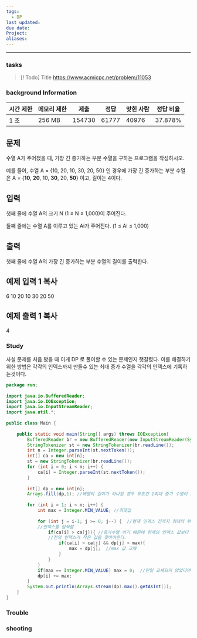 ```yaml
---
tags:
  - DP
last updated: 
due date: 
Project: 
aliases:
---
```

--- 
### tasks

> [! Todo] Title
> https://www.acmicpc.net/problem/11053

### background Information
|시간 제한|메모리 제한|제출|정답|맞힌 사람|정답 비율|
|---|---|---|---|---|---|
|1 초|256 MB|154730|61777|40976|37.878%|

## 문제

수열 A가 주어졌을 때, 가장 긴 증가하는 부분 수열을 구하는 프로그램을 작성하시오.

예를 들어, 수열 A = {10, 20, 10, 30, 20, 50} 인 경우에 가장 긴 증가하는 부분 수열은 A = {**10**, **20**, 10, **30**, 20, **50**} 이고, 길이는 4이다.

## 입력

첫째 줄에 수열 A의 크기 N (1 ≤ N ≤ 1,000)이 주어진다.

둘째 줄에는 수열 A를 이루고 있는 Ai가 주어진다. (1 ≤ Ai ≤ 1,000)

## 출력

첫째 줄에 수열 A의 가장 긴 증가하는 부분 수열의 길이를 출력한다.

## 예제 입력 1 복사

6
10 20 10 30 20 50

## 예제 출력 1 복사

4

### Study
사실 문제를 처음 봤을 때 이게 DP 로 풀이할 수 있는 문제인지 햇갈렸다.  이를 해결하기 위한 방법은 각각의 인덱스까지 만들수 있는 최대 증가 수열을 각각의 인덱스에 기록하는것이다. 

```java
package run;  
  
import java.io.BufferedReader;  
import java.io.IOException;  
import java.io.InputStreamReader;  
import java.util.*;  
  
public class Main {  
  
    public static void main(String[] args) throws IOException{  
        BufferedReader br = new BufferedReader(new InputStreamReader(System.in));  
        StringTokenizer st = new StringTokenizer(br.readLine());  
        int n = Integer.parseInt(st.nextToken());  
        int[] ca = new int[n];  
        st = new StringTokenizer(br.readLine());  
        for (int i = 0; i < n; i++) {  
            ca[i] = Integer.parseInt(st.nextToken());  
        }  
  
        int[] dp = new int[n];  
        Arrays.fill(dp,1); //배열의 길이가 하나일 경우 무조건 1최대 증가 수열이 1이기 대문에 초기화
         
        for (int i = 1; i < n; i++) {  
            int max = Integer.MIN_VALUE; //최댓값 
  
            for (int j = i-1; j >= 0; j--) {  //현재 인덱스 전까지 최대의 부분 수열을 가진
            //인덱스를 탐색함
                if(ca[i] > ca[j]){ //증가수열 이기 때문에 현재의 인덱스 값보다
                //전의 인덱스가 작은 값을 찾아야한다.  
                    if(ca[i] > ca[j] && dp[j] > max){  
                        max = dp[j];  //max 값 교체
                    }  
                }  
            }  
            if(max == Integer.MIN_VALUE) max = 0;  //만일 교체되지 않았다면 +0
            dp[i] += max;  
        }  
        System.out.println(Arrays.stream(dp).max().getAsInt());  
    }  
}
```
### Trouble





### shooting
